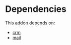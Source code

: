# Dependencies

This addon depends on:

- [crm](../../../../../oca-ocb-crm/odoo-bringout-oca-ocb-crm)
- [mail](../../../../../oca-ocb-core/odoo-bringout-oca-ocb-mail)
